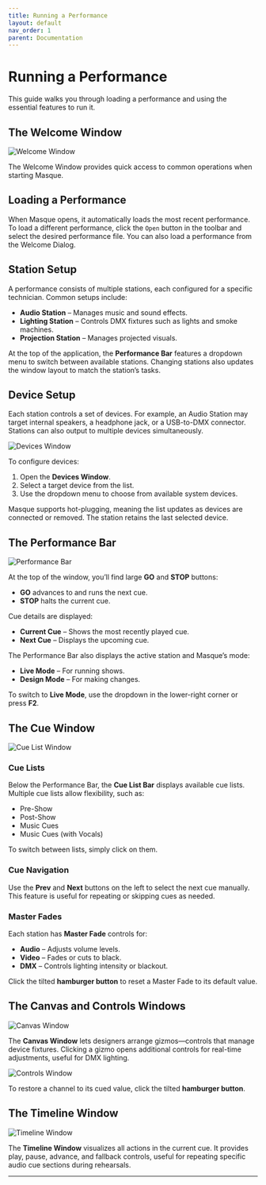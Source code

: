 ```yaml
---
title: Running a Performance
layout: default
nav_order: 1
parent: Documentation
---
```



# Running a Performance

This guide walks you through loading a performance and using the essential features to run it.

## The Welcome Window

![Welcome Window](../images/Masque_Welcome.png)

The Welcome Window provides quick access to common operations when starting Masque.

## Loading a Performance

When Masque opens, it automatically loads the most recent performance. To load a different performance, click the `Open` button in the toolbar and select the desired performance file. You can also load a performance from the Welcome Dialog.

## Station Setup

A performance consists of multiple stations, each configured for a specific technician. Common setups include:

- **Audio Station** – Manages music and sound effects.
- **Lighting Station** – Controls DMX fixtures such as lights and smoke machines.
- **Projection Station** – Manages projected visuals.

At the top of the application, the **Performance Bar** features a dropdown menu to switch between available stations. Changing stations also updates the window layout to match the station’s tasks.

## Device Setup

Each station controls a set of devices. For example, an Audio Station may target internal speakers, a headphone jack, or a USB-to-DMX connector. Stations can also output to multiple devices simultaneously.

![Devices Window](../images/Masque_Devices.png)

To configure devices:

1. Open the **Devices Window**.
2. Select a target device from the list.
3. Use the dropdown menu to choose from available system devices.

Masque supports hot-plugging, meaning the list updates as devices are connected or removed. The station retains the last selected device.

## The Performance Bar

![Performance Bar](../images/Masque_PerformanceBar.png)

At the top of the window, you’ll find large **GO** and **STOP** buttons:

- **GO** advances to and runs the next cue.
- **STOP** halts the current cue.

Cue details are displayed:

- **Current Cue** – Shows the most recently played cue.
- **Next Cue** – Displays the upcoming cue.

The Performance Bar also displays the active station and Masque’s mode:

- **Live Mode** – For running shows.
- **Design Mode** – For making changes.

To switch to **Live Mode**, use the dropdown in the lower-right corner or press **F2**.

## The Cue Window

![Cue List Window](../Images/Masque_CueListWindow.png)

### Cue Lists

Below the Performance Bar, the **Cue List Bar** displays available cue lists. Multiple cue lists allow flexibility, such as:

- Pre-Show
- Post-Show
- Music Cues
- Music Cues (with Vocals)

To switch between lists, simply click on them.

### Cue Navigation

Use the **Prev** and **Next** buttons on the left to select the next cue manually. This feature is useful for repeating or skipping cues as needed.

### Master Fades

Each station has **Master Fade** controls for:

- **Audio** – Adjusts volume levels.
- **Video** – Fades or cuts to black.
- **DMX** – Controls lighting intensity or blackout.

Click the tilted **hamburger button** to reset a Master Fade to its default value.

## The Canvas and Controls Windows

![Canvas Window](../images/Masque_Canvas.png)

The **Canvas Window** lets designers arrange gizmos—controls that manage device fixtures. Clicking a gizmo opens additional controls for real-time adjustments, useful for DMX lighting.

![Controls Window](../images/Masque_Controls.png)

To restore a channel to its cued value, click the tilted **hamburger button**.

## The Timeline Window

![Timeline Window](../images/Masque_Timeline.png)

The **Timeline Window** visualizes all actions in the current cue. It provides play, pause, advance, and fallback controls, useful for repeating specific audio cue sections during rehearsals.

---
